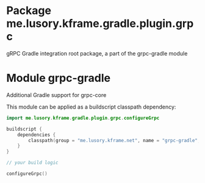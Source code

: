# Package me.lusory.kframe.gradle.plugin.grpc

gRPC Gradle integration root package, a part of the grpc-gradle module

# Module grpc-gradle

Additional Gradle support for grpc-core

This module can be applied as a buildscript classpath dependency:

```kt
import me.lusory.kframe.gradle.plugin.grpc.configureGrpc

buildscript {
    dependencies {
        classpath(group = "me.lusory.kframe.net", name = "grpc-gradle", version = "LATEST_VERSION_HERE")
    }
}

// your build logic

configureGrpc()
```